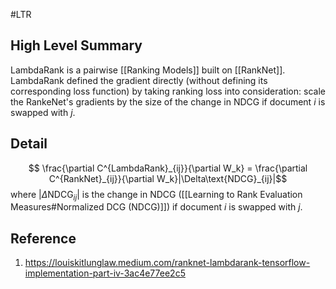 #LTR 

## High Level Summary
LambdaRank is a pairwise [[Ranking Models]] built on [[RankNet]]. LambdaRank defined the gradient directly (without defining its corresponding loss function) by taking ranking loss into consideration: scale the RankeNet's gradients by the size of the change in NDCG if document $i$ is swapped with $j$.

## Detail
$$ \frac{\partial C^{LambdaRank}_{ij}}{\partial W_k} = \frac{\partial C^{RankNet}_{ij}}{\partial W_k}|\Delta\text{NDCG}_{ij}|$$
where $|\Delta\text{NDCG}_{ij}|$ is the change in NDCG ([[Learning to Rank Evaluation Measures#Normalized DCG (NDCG)]]) if document $i$ is swapped with $j$.

## Reference
1. https://louiskitlunglaw.medium.com/ranknet-lambdarank-tensorflow-implementation-part-iv-3ac4e77ee2c5